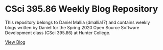 # CSci 395.86 Weekly Blog Repository 
This repository belongs to Daniel Mallia (dmallia17) and contains weekly blogs written by Daniel for the Spring 2020 Open Source Software Development class (CSci 395.86) at Hunter College.

[View Blog](https://hunter-college-ossd-spr-2020.github.io/dmallia17-weekly/)
